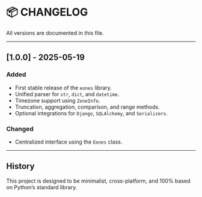 # 📦 CHANGELOG

All versions are documented in this file.

---

## [1.0.0] - 2025-05-19

### Added
- First stable release of the `eones` library.
- Unified parser for `str`, `dict`, and `datetime`.
- Timezone support using `ZoneInfo`.
- Truncation, aggregation, comparison, and range methods.
- Optional integrations for `Django`, `SQLAlchemy`, and `Serializers`.

### Changed
- Centralized interface using the `Eones` class.

---

## History

This project is designed to be minimalist, cross-platform, and 100% based on Python’s standard library.
